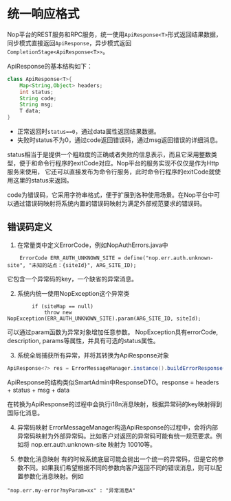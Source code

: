# 统一响应格式

Nop平台的REST服务和RPC服务，统一使用`ApiResponse<T>`形式返回结果数据，同步模式直接返回`ApiResponse`，异步模式返回`CompletionStage<ApiResponse<T>>`。

ApiResponse的基本结构如下：
```java
class ApiResponse<T>{
    Map<String,Object> headers;
    int status;
    String code;
    String msg;
    T data;
}
```

* 正常返回时`status==0`，通过data属性返回结果数据。
* 失败时status不为0，通过code返回错误码，通过msg返回错误的详细消息。

status相当于是提供一个粗粒度的正确或者失败的信息表示，而且它采用整数类型，便于和命令行程序的exitCode对应。Nop平台的服务实现不仅仅是作为Http服务来使用，
它还可以直接发布为命令行服务，此时命令行程序的exitCode就使用这里的status来返回。

code为错误码，它采用字符串格式，便于扩展到各种使用场景。在Nop平台中可以通过错误码映射将系统内置的错误码映射为满足外部规范要求的错误码。


## 错误码定义


1. 在常量类中定义ErrorCode，例如NopAuthErrors.java中
```
    ErrorCode ERR_AUTH_UNKNOWN_SITE = define("nop.err.auth.unknown-site", "未知的站点：{siteId}", ARG_SITE_ID);
```
它包含一个异常码的key，一个缺省的异常消息。

2. 系统内统一使用NopException这个异常类
```
        if (siteMap == null)
            throw new NopException(ERR_AUTH_UNKNOWN_SITE).param(ARG_SITE_ID, siteId);
```
可以通过param函数为异常对象增加任意参数。
NopException具有errorCode, description, params等属性，并具有可选的status属性。


3. 系统全局捕获所有异常，并将其转换为ApiResponse对象
```java
ApiResponse<?> res = ErrorMessageManager.instance().buildErrorResponse(request, error);
```
ApiResponse的结构类似SmartAdmin中ResponseDTO。response = headers + status + msg + data

在转换为ApiResponse的过程中会执行i18n消息映射，根据异常码的key映射得到国际化消息。

4. 异常码映射
ErrorMessageManager构造ApiResponse的过程中，会将内部异常码映射为外部异常码。比如客户对返回的异常码可能有统一规范要求。例如将 nop.err.auth.unknown-site 映射为 10010等。

5. 参数化消息映射
有的时候系统底层可能会抛出一个统一的异常码，但是它的参数不同。如果我们希望根据不同的参数向客户返回不同的错误消息，则可以配置参数化消息映射。例如
````
"nop.err.my-error?myParam=xx" : "异常消息A"
````